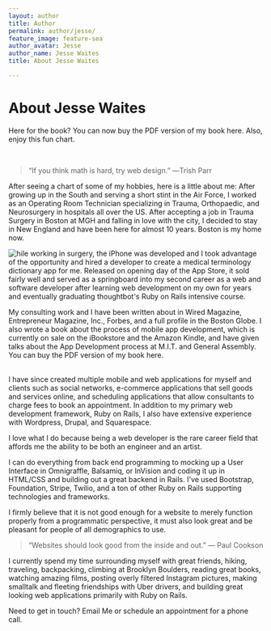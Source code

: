 ```yaml
---
layout: author
title: Author
permalink: author/jesse/
feature_image: feature-sea
author_avatar: Jesse
author_name: Jesse Waites
title: About Jesse Waites

---
```


# About Jesse Waites

<p>Here for the book? You can now buy the PDF version of my book here. Also, enjoy this fun chart.</p>

<form action="https://jesse-book-server.herokuapp.com" method="POST">
    <script
        src="https://checkout.stripe.com/checkout.js"
        class="stripe-button"
        data-key="pk_live_JEwYdUmZ8ZNhYt9gZvqlpXWx"
        data-name="JESSE WAITES"
        data-description="PDF Book"
        data-amount="500">
    </script>
    <input name="amount" value="500" type="hidden">
    <input name="description" value="Secrets of my App Success eBook" type="hidden">
</form>
<br>

> “If you think math is hard, try web design.” ―Trish Parr

<canvas id="c" width="100%" height="100%"></canvas>

After seeing a chart of some of my hobbies, here is a little about me: After growing up in the South and serving a short stint in the Air Force, I worked as an Operating Room Technician specializing in Trauma, Orthopaedic, and Neurosurgery in hospitals all over the US. After accepting a job in Trauma Surgery in Boston at MGH and falling in love with the city, I decided to stay in New England and have been here for almost 10 years. Boston is my home now.

<img style="float:left" src="/img/W.jpg" />hile working in surgery, the iPhone was developed and I took advantage of the opportunity and hired a developer to create a medical terminology dictionary app for me. Released on opening day of the App Store, it sold fairly well and served as a springboard into my second career as a web and software developer after learning web development on my own for years and eventually graduating thoughtbot's Ruby on Rails intensive course.

My consulting work and I have been written about in Wired Magazine, Entrepreneur Magazine, Inc., Forbes, and a full profile in the Boston Globe.
I also wrote a book about the process of mobile app development, which is currently on sale on the iBookstore and the Amazon Kindle, and have given talks about the App Development process at M.I.T. and General Assembly. You can buy the PDF version of my book here.
<br>

<form action="https://jesse-book-server.herokuapp.com" method="POST">
    <script
        src="https://checkout.stripe.com/checkout.js"
        class="stripe-button"
        data-key="pk_live_JEwYdUmZ8ZNhYt9gZvqlpXWx"
        data-name="JESSE WAITES"
        data-description="PDF Book"
        data-amount="500">
    </script>
    <input name="amount" value="500" type="hidden">
    <input name="description" value="Secrets of my App Success eBook" type="hidden">
</form>
<br>
I have since created multiple mobile and web applications for myself and clients such as social networks, e-commerce applications that sell goods and services online, and scheduling applications that allow consultants to charge fees to book an appointment. In addition to my primary web development framework, Ruby on Rails, I also have extensive experience with Wordpress, Drupal, and Squarespace.

I love what I do because being a web developer is the rare career field that affords me the ability to be both an engineer and an artist.

I can do everything from back end programming to mocking up a User Interface in Omnigraffle, Balsamiq, or InVision and coding it up in HTML/CSS and building out a great backend in Rails. I've used Bootstrap, Foundation, Stripe, Twilio, and a ton of other Ruby on Rails supporting technologies and frameworks.

I firmly believe that it is not good enough for a website to merely function properly from a programmatic perspective, it must also look great and be pleasant for people of all demographics to use.

> “Websites should look good from the inside and out.” ― Paul Cookson

I currently spend my time surrounding myself with great friends, hiking, traveling, backpacking, climbing at Brooklyn Boulders, reading great books, watching amazing films, posting overly filtered Instagram pictures, making smalltalk and fleeting friendships with Uber drivers, and building great looking web applications primarily with Ruby on Rails.

Need to get in touch? Email Me or schedule an appointment for a phone call.

<script src="https://cdnjs.cloudflare.com/ajax/libs/Chart.js/1.0.2/Chart.min.js"></script>
<script>
  var ctx = document.getElementById("c").getContext("2d");
  var data = {
    labels: ["Movies", "Books", "Hiking", "Dogs", "Photography", "Tea", "Other"],
    options: {
    responsive: true,
    maintainAspectRatio: true
    },
    datasets: [{
      label: "Weekdays",
      fillColor: "rgba(220,220,220,0.2)",
      strokeColor: "rgba(220,220,220,1)",
      pointColor: "rgba(220,220,220,1)",
      pointStrokeColor: "#fff",
      pointHighlightFill: "#fff",
      pointHighlightStroke: "rgba(220,220,220,1)",
      data: [75, 69, 80, 81, 76, 95, 40]
    }, {
      label: "Weekends",
      fillColor: "rgba(151,187,205,0.2)",
      strokeColor: "rgba(151,187,205,1)",
      pointColor: "rgba(151,187,205,1)",
      pointStrokeColor: "#fff",
      pointHighlightFill: "#fff",
      pointHighlightStroke: "rgba(151,187,205,1)",
      data: [28, 48, 40, 69, 86, 67, 90]
    }]
  };
  var MyNewChart = new Chart(ctx).Radar(data);


</script>
